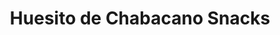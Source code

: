 ---
title: "Huesito de Chabacano Snacks"
url: /ciudad-victoria/huesito-de-chabacano-snacks/
shop: Süßwaren
---